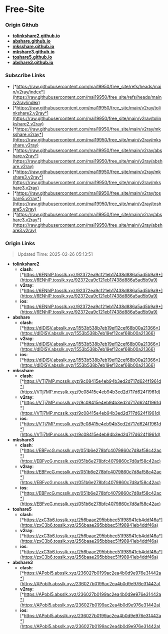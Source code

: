 # Free-Site

### Origin Github

- [**tolinkshare2.github.io**](https://github.com/tolinkshare2/tolinkshare2.github.io)
- [**abshare.github.io**](https://github.com/abshare/abshare.github.io)
- [**mksshare.github.io**](https://github.com/mksshare/mksshare.github.io)
- [**mkshare3.github.io**](https://github.com/mkshare3/mkshare3.github.io)
- [**toshare5.github.io**](https://github.com/toshare5/toshare5.github.io)
- [**abshare3.github.io**](https://github.com/abshare3/abshare3.github.io)

### Subscribe Links

- [*https://raw.githubusercontent.com/mai19950/free_site/refs/heads/main/v2ray/index*](https://raw.githubusercontent.com/mai19950/free_site/refs/heads/main/v2ray/index)
- [*https://raw.githubusercontent.com/mai19950/free_site/main/v2ray/tolinkshare2.v2ray*](https://raw.githubusercontent.com/mai19950/free_site/main/v2ray/tolinkshare2.v2ray)
- [*https://raw.githubusercontent.com/mai19950/free_site/main/v2ray/mksshare.v2ray*](https://raw.githubusercontent.com/mai19950/free_site/main/v2ray/mksshare.v2ray)
- [*https://raw.githubusercontent.com/mai19950/free_site/main/v2ray/abshare.v2ray*](https://raw.githubusercontent.com/mai19950/free_site/main/v2ray/abshare.v2ray)
- [*https://raw.githubusercontent.com/mai19950/free_site/main/v2ray/mkshare3.v2ray*](https://raw.githubusercontent.com/mai19950/free_site/main/v2ray/mkshare3.v2ray)
- [*https://raw.githubusercontent.com/mai19950/free_site/main/v2ray/toshare5.v2ray*](https://raw.githubusercontent.com/mai19950/free_site/main/v2ray/toshare5.v2ray)
- [*https://raw.githubusercontent.com/mai19950/free_site/main/v2ray/abshare3.v2ray*](https://raw.githubusercontent.com/mai19950/free_site/main/v2ray/abshare3.v2ray)

### Origin Links

> Updated Time: 2025-02-26 05:13:51

- **tolinkshare2**
  - **clash**: [*https://6ENhlP.tosslk.xyz/92372ea9c121eb17438d886a5ad5b9a9*](https://6ENhlP.tosslk.xyz/92372ea9c121eb17438d886a5ad5b9a9)
  - **v2ray**: [*https://6ENhlP.tosslk.xyz/92372ea9c121eb17438d886a5ad5b9a9*](https://6ENhlP.tosslk.xyz/92372ea9c121eb17438d886a5ad5b9a9)
  - **ios**: [*https://6ENhlP.tosslk.xyz/92372ea9c121eb17438d886a5ad5b9a9*](https://6ENhlP.tosslk.xyz/92372ea9c121eb17438d886a5ad5b9a9)
- **abshare**
  - **clash**: [*https://dIDlSV.absslk.xyz/1553b538b7eb19ef12cef68b00a21366*](https://dIDlSV.absslk.xyz/1553b538b7eb19ef12cef68b00a21366)
  - **v2ray**: [*https://dIDlSV.absslk.xyz/1553b538b7eb19ef12cef68b00a21366*](https://dIDlSV.absslk.xyz/1553b538b7eb19ef12cef68b00a21366)
  - **ios**: [*https://dIDlSV.absslk.xyz/1553b538b7eb19ef12cef68b00a21366*](https://dIDlSV.absslk.xyz/1553b538b7eb19ef12cef68b00a21366)
- **mksshare**
  - **clash**: [*https://VTj7MP.mcsslk.xyz/9c08415e4eb94b3ed2d717d624f1961d*](https://VTj7MP.mcsslk.xyz/9c08415e4eb94b3ed2d717d624f1961d)
  - **v2ray**: [*https://VTj7MP.mcsslk.xyz/9c08415e4eb94b3ed2d717d624f1961d*](https://VTj7MP.mcsslk.xyz/9c08415e4eb94b3ed2d717d624f1961d)
  - **ios**: [*https://VTj7MP.mcsslk.xyz/9c08415e4eb94b3ed2d717d624f1961d*](https://VTj7MP.mcsslk.xyz/9c08415e4eb94b3ed2d717d624f1961d)
- **mkshare3**
  - **clash**: [*https://EBFvcG.mcsslk.xyz/051b6e278bfc4079860c7d8af58c42ac*](https://EBFvcG.mcsslk.xyz/051b6e278bfc4079860c7d8af58c42ac)
  - **v2ray**: [*https://EBFvcG.mcsslk.xyz/051b6e278bfc4079860c7d8af58c42ac*](https://EBFvcG.mcsslk.xyz/051b6e278bfc4079860c7d8af58c42ac)
  - **ios**: [*https://EBFvcG.mcsslk.xyz/051b6e278bfc4079860c7d8af58c42ac*](https://EBFvcG.mcsslk.xyz/051b6e278bfc4079860c7d8af58c42ac)
- **toshare5**
  - **clash**: [*https://zxC3b6.tosslk.xyz/256baae295bbbec51f98941eb4ddf46a*](https://zxC3b6.tosslk.xyz/256baae295bbbec51f98941eb4ddf46a)
  - **v2ray**: [*https://zxC3b6.tosslk.xyz/256baae295bbbec51f98941eb4ddf46a*](https://zxC3b6.tosslk.xyz/256baae295bbbec51f98941eb4ddf46a)
  - **ios**: [*https://zxC3b6.tosslk.xyz/256baae295bbbec51f98941eb4ddf46a*](https://zxC3b6.tosslk.xyz/256baae295bbbec51f98941eb4ddf46a)
- **abshare3**
  - **clash**: [*https://APobI5.absslk.xyz/236027b0199ac2ea4b0d9e976e31442a*](https://APobI5.absslk.xyz/236027b0199ac2ea4b0d9e976e31442a)
  - **v2ray**: [*https://APobI5.absslk.xyz/236027b0199ac2ea4b0d9e976e31442a*](https://APobI5.absslk.xyz/236027b0199ac2ea4b0d9e976e31442a)
  - **ios**: [*https://APobI5.absslk.xyz/236027b0199ac2ea4b0d9e976e31442a*](https://APobI5.absslk.xyz/236027b0199ac2ea4b0d9e976e31442a)
